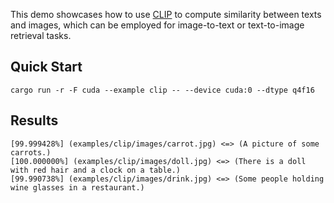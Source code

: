 This demo showcases how to use [CLIP](https://github.com/openai/CLIP) to compute similarity between texts and images, which can be employed for image-to-text or text-to-image retrieval tasks.

## Quick Start

```shell
cargo run -r -F cuda --example clip -- --device cuda:0 --dtype q4f16
```

## Results

```shell
[99.999428%] (examples/clip/images/carrot.jpg) <=> (A picture of some carrots.)
[100.000000%] (examples/clip/images/doll.jpg) <=> (There is a doll with red hair and a clock on a table.)
[99.990738%] (examples/clip/images/drink.jpg) <=> (Some people holding wine glasses in a restaurant.)
```

